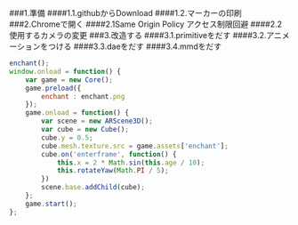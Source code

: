 ###1.準備
####1.1.githubからDownload
####1.2.マーカーの印刷
###2.Chromeで開く
####2.1Same Origin Policy アクセス制限回避
####2.2使用するカメラの変更
###3.改造する
####3.1.primitiveをだす
####3.2.アニメーションをつける
####3.3.daeをだす
####3.4.mmdをだす
```javascript
enchant();
window.onload = function() {
    var game = new Core();
    game.preload({
        enchant : enchant.png
    });
    game.onload = function() {
        var scene = new ARScene3D();
        var cube = new Cube();
        cube.y = 0.5;
        cube.mesh.texture.src = game.assets['enchant'];
        cube.on('enterframe', function() {
            this.x = 2 * Math.sin(this.age / 10);
            this.rotateYaw(Math.PI / 5);
        })
        scene.base.addChild(cube);
    };
    game.start();
};
```

